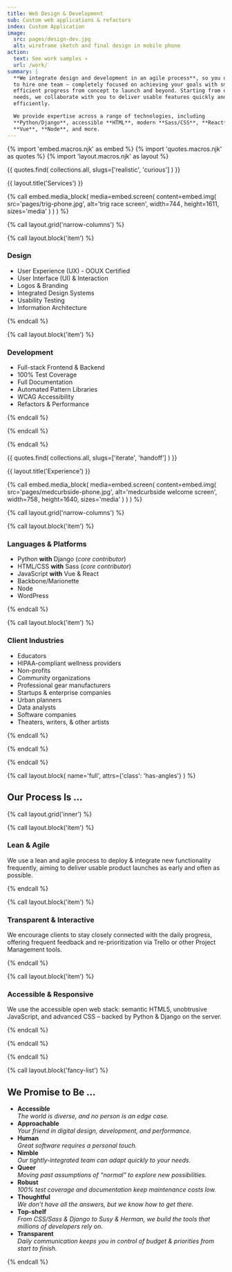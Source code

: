 ```yaml
---
title: Web Design & Development
sub: Custom web applications & refactors
index: Custom Application
image:
  src: pages/design-dev.jpg
  alt: wireframe sketch and final design in mobile phone
action:
  text: See work samples »
  url: /work/
summary: |
  **We integrate design and development in an agile process**, so you only need
  to hire one team – completely focused on achieving your goals with smooth and
  efficient progress from concept to launch and beyond. Starting from user
  needs, we collaborate with you to deliver usable features quickly and
  efficiently.

  We provide expertise across a range of technologies, including
  **Python/Django**, accessible **HTML**, modern **Sass/CSS**, **React**,
  **Vue**, **Node**, and more.
---
```


{% import 'embed.macros.njk' as embed %}
{% import 'quotes.macros.njk' as quotes %}
{% import 'layout.macros.njk' as layout %}

{{ quotes.find(
  collections.all,
  slugs=['realistic', 'curious']
) }}

{{ layout.title('Services') }}

{% call embed.media_block(
  media=embed.screen(
    content=embed.img(
      src='pages/trig-phone.jpg',
      alt='trig race screen',
      width=744 ,
      height=1611,
      sizes='media'
    )
  )
) %}

{% call layout.grid('narrow-columns') %}

{% call layout.block('item') %}

### Design

- User Experience (UX) - OOUX Certified
- User Interface (UI) & Interaction
- Logos & Branding
- Integrated Design Systems
- Usability Testing
- Information Architecture

{% endcall %}

{% call layout.block('item') %}

### Development

- Full-stack Frontend & Backend
- 100% Test Coverage
- Full Documentation
- Automated Pattern Libraries
- WCAG Accessibility
- Refactors & Performance

{% endcall %}

{% endcall %}

{% endcall %}

{{ quotes.find(
  collections.all,
  slugs=['iterate', 'handoff']
) }}

{{ layout.title('Experience') }}

{% call embed.media_block(
  media=embed.screen(
    content=embed.img(
      src='pages/medcurbside-phone.jpg',
      alt='medcurbside welcome screen',
      width=758 ,
      height=1640,
      sizes='media'
    )
  )
) %}

{% call layout.grid('narrow-columns') %}

{% call layout.block('item') %}

### Languages & Platforms

- Python **with** Django (*core contributor*)
- HTML/CSS **with** Sass (*core contributor*)
- JavaScript **with** Vue & React
- Backbone/Marionette
- Node
- WordPress

{% endcall %}

{% call layout.block('item') %}

### Client Industries

- Educators
- HIPAA-compliant wellness providers
- Non-profits
- Community organizations
- Professional gear manufacturers
- Startups & enterprise companies
- Urban planners
- Data analysts
- Software companies
- Theaters, writers, & other artists

{% endcall %}

{% endcall %}

{% endcall %}


{% call layout.block(
  name='full',
  attrs={'class': 'has-angles'}
) %}

## Our Process Is ...

{% call layout.grid('inner') %}

{% call layout.block('item') %}

### Lean & Agile

We use a lean and agile process to deploy & integrate new functionality
frequently, aiming to deliver usable product launches as early and often as
possible.

{% endcall %}

{% call layout.block('item') %}

### Transparent & Interactive

We encourage clients to stay closely connected with the daily progress, offering
frequent feedback and re-prioritization via Trello or other Project Management
tools.

{% endcall %}

{% call layout.block('item') %}

### Accessible & Responsive

We use the accessible open web stack: semantic HTML5, unobtrusive JavaScript,
and advanced CSS – backed by Python & Django on the server.

{% endcall %}

{% endcall %}

{% endcall %}

{% call layout.block('fancy-list') %}

## We Promise to Be ...

  - **Accessible** \
    *The world is diverse, and no person is an edge case.*
  - **Approachable** \
    *Your friend in digital design, development, and performance.*
  - **Human** \
    *Great software requires a personal touch.*
  - **Nimble** \
    *Our tightly-integrated team can adapt quickly to your needs.*
  - **Queer** \
    *Moving past assumptions of “normal” to explore new possibilities.*
  - **Robust** \
    *100% test coverage and documentation keep maintenance costs low.*
  - **Thoughtful** \
    *We don’t have all the answers, but we know how to get there.*
  - **Top-shelf** \
    *From CSS/Sass & Django to Susy & Herman, we build the tools that millions
    of developers rely on.*
  - **Transparent** \
    *Daily communication keeps you in control of budget & priorities from start
    to finish.*

{% endcall %}
